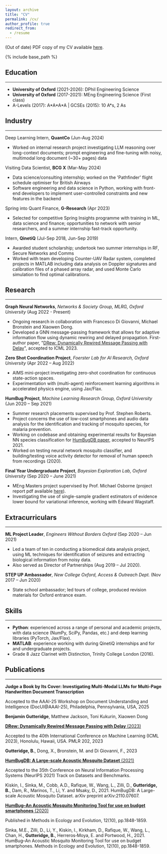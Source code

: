 ```yaml
---
layout: archive
title: "CV"
permalink: /cv/
author_profile: true
redirect_from:
  - /resume
---
```


<!---
<iframe src="/files/pdf/Williams CV.pdf" width="100%" height="500" frameborder="no" border="0" marginwidth="0" marginheight="0"></iframe>



-->

(Out of date) PDF copy of my CV available [here](/files/Gutteridge_CV_Mar_2024.pdf).

{% include base_path %}

## Education
---
* **University of Oxford** (2021-2026): DPhil Engineering Science
* **University of Oxford** (2017-2021): MEng Engineering Science (First class)
* A-Levels (2017): A\*A\*A\*A \| GCSEs (2015): 10 A\*s, 2 As

## Industry
---
Deep Learning Intern, **QuantCo** (Jun-Aug 2024)

* Worked on internal research project investigating LLM reasoning over long-context documents; prompt engineering and fine-tuning with noisy, multimodal long document (~30+ pages) data


Visiting Data Scientist, **BCG X** (Mar-May 2024)

* Data science/consulting internship; worked on the 'Pathfinder' flight schedule optimiser for British Airways
* Software engineering and data science in Python, working with front-end developers to implement user-controlled constraints and new features in the backend


Spring into Quant Finance, **G-Research** (Apr 2023)

* Selected for competitive Spring Insights programme with training in ML, data science and finance; opportunities to network with senior researchers, and a summer internship fast-track opportunity.


Intern, **QinetiQ** (Jul-Sep 2018, Jun-Sep 2019)

* Awarded student scholarship; undertook two summer internships in RF, Secure Networks and Comms
* Worked with team developing Counter-UAV Radar system, completed projects in MATLAB including data analysis on Doppler signatures and calibration files of a phased array radar, and used Monte Carlo simulation to find optimal calibrations.


## Research
---
**Graph Neural Networks**, *Networks & Society Group, MLRG, Oxford University* (Aug 2022 - Present)
* Ongoing research in collaboration with Francesco Di Giovanni, Michael Bronstein and Xiaowen Dong.
* Developed a GNN message-passing framework that allows for adaptive information flow using dynamic rewiring and delayed propagation. First-author paper, "[DRew: Dynamically Rewired Message Passing with Delay](https://arxiv.org/abs/2305.08018)", accepted to ICML 2023.

**Zero Shot Coordination Project**, *Foerster Lab for AI Research, Oxford University* (Apr 2022 – Aug 2022)
* AIMS mini-project investigating zero-shot coordination for continuous state-action spaces.
* Experimentation with (multi-agent) reinforcement learning algorithms in accelerated physics engine, using Jax/Flax.

**HumBug Project**, *Machine Learning Research Group, Oxford University* (Jun 2020 – Sep 2021)
* Summer research placements supervised by Prof. Stephen Roberts.
* Project concerns the use of low-cost smartphones and audio data analysis for the identification and tracking of mosquito species, for malaria prevention.
* Working on codebase and obtaining experimental results for Bayesian NN species classification for [HumBugDB paper](https://arxiv.org/abs/2110.07607), accepted to NeurIPS 2021.
* Worked on testing neural network mosquito classifier, and building/testing voice activity detector for removal of human speech from recordings (2020).

**Final Year Undergraduate Project**, *Bayesian Exploration Lab, Oxford University* (Sep 2020 – June 2021)
* MEng Masters project supervised by Prof. Michael Osborne (project report pdf available [here](../files/Gutteridge_4YP.pdf)).
* Investigating the use of single-sample gradient estimators of evidence lower bound for variational inference, working with Edward Wagstaff.


## Extracurriculars
---
**ML Project Leader**, *Engineers Without Borders Oxford* (Sep 2020 – Jun 2021)
* Led a team of ten in conducting a biomedical data analysis project, using ML techniques for identification of seizures and extracting biological information from noisy data.
* Also served as Director of Partnerships (Aug 2019 – Jul 2020).

**STEP UP Ambassador**, *New College Oxford, Access & Outreach Dept.* (Nov 2017 – Jun 2020)
* State school ambassador; led tours of college, produced revision materials for Oxford entrance exam.

## Skills
---
* **Python**: experienced across a range of personal and academic projects, with data science (NumPy, SciPy, Pandas, etc.) and deep learning libraries (PyTorch, Jax/Flax).
* **MATLAB**: experience working with during QinetiQ internships and for and undergraduate projects.
* Grade 8 Jazz Clarinet with Distinction, Trinity College London (2016).


## Publications
---

**Judge a Book by Its Cover: Investigating Multi-Modal LLMs for Multi-Page Handwritten Document Transcription**

Accepted to the AAAI-25 Workshop on Document Understanding and Intelligence (DocUI@AAAI-25), Philadelphia, Pennsylvania, USA, 2025

**Benjamin Gutteridge**, Matthew Jackson, Toni Kukurin, Xiaowen Dong

[**DRew: Dynamically Rewired Message Passing with Delay** (2023)](https://arxiv.org/abs/2305.08018)

Accepted to the 40th International Conference on Machine Learning (ICML 2023), Honolulu, Hawaii, USA. PMLR 202, 2023

**Gutteridge, B.**, Dong, X., Bronstein, M. and Di Giovanni, F., 2023

[**HumBugDB: A Large-scale Acoustic Mosquito Dataset** (2021)](https://arxiv.org/abs/2110.07607)

Accepted to the 35th Conference on Neural Information Processing Systems (NeurIPS 2021) Track on Datasets and Benchmarks.

Kiskin, I., Sinka, M., Cobb, A.D., Rafique, W., Wang, L., Zilli, D., **Gutteridge, B.**, Dam, R., Marinos, T., Li, Y. and Msaky, D., 2021. HumBugDB: A Large-scale Acoustic Mosquito Dataset. arXiv preprint arXiv:2110.07607.

[**HumBug–An Acoustic Mosquito Monitoring Tool for use on budget smartphones** (2020)](https://besjournals.onlinelibrary.wiley.com/doi/full/10.1111/2041-210X.13663)

Published in Methods in Ecology and Evolution, 12(10), pp.1848-1859.

Sinka, M.E., Zilli, D., Li, Y., Kiskin, I., Kirkham, D., Rafique, W., Wang, L., Chan, H., **Gutteridge, B.**, Herreros‐Moya, E. and Portwood, H., 2021. HumBug–An Acoustic Mosquito Monitoring Tool for use on budget smartphones. Methods in Ecology and Evolution, 12(10), pp.1848-1859.
